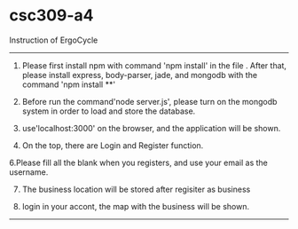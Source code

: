 # csc309-a4
Instruction of ErgoCycle
***************************************************************************************************************


1. Please first install npm with command 'npm install' in the file . After that, please install express, body-parser, jade, and mongodb with the command 'npm install **'


2. Before run the command'node server.js', please turn on the mongodb system in order to load and store the database. 

3. use'localhost:3000' on the browser, and the application will be shown. 

5. On the top, there are Login and Register function.

6.Please fill all the blank when you registers, and use your email as the username.

7. The business location will be stored after regisiter as business

8. login in your accont, the map with the business will be shown.


*************************************************************************************************************